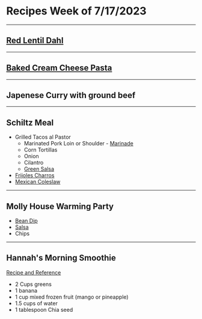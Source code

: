 # Recipes Week of 7/17/2023

---

## [Red Lentil Dahl](./RedLentilDahl.md)

---

## [Baked Cream Cheese Pasta](https://krollskorner.com/recipes/main-dishes/cream-cheese-pasta-bake/z)

---

## Japenese Curry with ground beef

---

## Schiltz Meal

- Grilled Tacos al Pastor
    - Marinated Pork Loin or Shoulder - [Marinade](https://houseofnasheats.com/grilled-pork-tacos-al-pastor/)
    - Corn Tortillas
    - Onion
    - Cilantro
    - [Green Salsa](./acapulcoGreenSalsa.md)
- [Frijoles Charros](https://www.seriouseats.com/frijoles-charros-mexican-pinto-beans-bacon-recipe)
- [Mexican Coleslaw](https://wearychef.com/recipe/mexican-coleslaw/)

---

## Molly House Warming Party

- [Bean Dip](https://www.spendwithpennies.com/easy-bean-dip/)
- [Salsa](./lasDeliciasSalsaCopycat.md)
- Chips

---

## Hannah's Morning Smoothie

[Recipe and Reference](https://joyfoodsunshine.com/green-smoothie/)

- 2 Cups greens
- 1 banana
- 1 cup mixed frozen fruit (mango or pineapple)
- 1.5 cups of water
- 1 tablespoon Chia seed